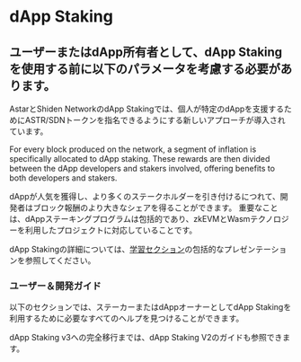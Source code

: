 # dApp Staking

## ユーザーまたはdApp所有者として、dApp Stakingを使用する前に以下のパラメータを考慮する必要があります。

AstarとShiden NetworkのdApp Stakingでは、個人が特定のdAppを支援するためにASTR/SDNトークンを指名できるようにする新しいアプローチが導入されています。

For every block produced on the network, a segment of inflation is specifically allocated to dApp staking. These rewards are then divided between the dApp developers and stakers involved, offering benefits to both developers and stakers.

dAppが人気を獲得し、より多くのステークホルダーを引き付けるにつれて、開発者はブロック報酬のより大きなシェアを得ることができます。 重要なことは、dAppステーキングプログラムは包括的であり、zkEVMとWasmテクノロジーを利用したプロジェクトに対応していることです。

dApp Stakingの詳細については、[学習セクション](/docs/learn/dapp-staking/)の包括的なプレゼンテーションを参照してください。

### ユーザー＆開発ガイド

以下のセクションでは、ステーカーまたはdAppオーナーとしてdApp Stakingを利用するために必要なすべてのヘルプを見つけることができます。

dApp Staking v3への完全移行までは、dApp Staking V2のガイドも参照できます。
